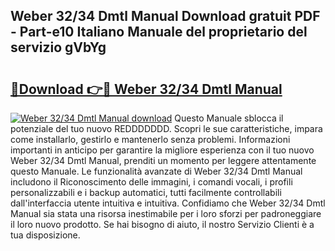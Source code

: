 ## Weber 32/34 Dmtl Manual Download gratuit PDF - Part-e10 Italiano Manuale del proprietario del servizio gVbYg

# <h2><a href="http://dffkiq.blite.top/?on=Weber+32%2f34+Dmtl+Manual">🔗Download 👉🔴 Weber 32/34 Dmtl Manual</a></h2>

[![Weber 32/34 Dmtl Manual download](https://i.imgur.com/lujVjoI.png)](http://dffkiq.blite.top/?on=Weber+32%2f34+Dmtl+Manual)
Questo Manuale sblocca il potenziale del tuo nuovo REDDDDDDD. Scopri le sue caratteristiche, impara come installarlo, gestirlo e mantenerlo senza problemi. Informazioni importanti in anticipo per garantire la migliore esperienza con il tuo nuovo Weber 32/34 Dmtl Manual, prenditi un momento per leggere attentamente questo Manuale. Le funzionalità avanzate di Weber 32/34 Dmtl Manual includono il Riconoscimento delle immagini, i comandi vocali, i profili personalizzabili e i backup automatici, tutti facilmente controllabili dall'interfaccia utente intuitiva e intuitiva. Confidiamo che Weber 32/34 Dmtl Manual sia stata una risorsa inestimabile per i loro sforzi per padroneggiare il loro nuovo prodotto. Se hai bisogno di aiuto, il nostro Servizio Clienti è a tua disposizione.
